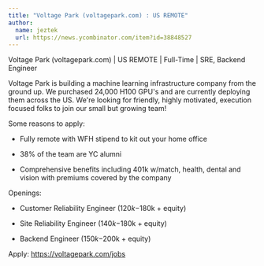 ```yaml
---
title: "Voltage Park (voltagepark.com) : US REMOTE"
author:
  name: jeztek
  url: https://news.ycombinator.com/item?id=38848527
---
```

Voltage Park (voltagepark.com) | US REMOTE | Full-Time | SRE, Backend Engineer

Voltage Park is building a machine learning infrastructure company from the ground up. We purchased 24,000 H100 GPU&#x27;s and are currently deploying them across the US. We&#x27;re looking for friendly, highly motivated, execution focused folks to join our small but growing team!

Some reasons to apply:

- Fully remote with WFH stipend to kit out your home office

- 38% of the team are YC alumni

- Comprehensive benefits including 401k w&#x2F;match, health, dental and vision with premiums covered by the company

Openings:

- Customer Reliability Engineer ($120k-$180k + equity)

- Site Reliability Engineer ($140k-$180k + equity)

- Backend Engineer ($150k-$200k + equity)

Apply:
<a href="https:&#x2F;&#x2F;voltagepark.com&#x2F;jobs" rel="nofollow">https:&#x2F;&#x2F;voltagepark.com&#x2F;jobs</a>
